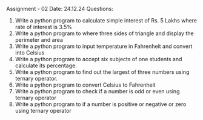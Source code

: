 Assignment - 02
Date: 24.12.24
Questions:

1. Write a python program to calculate simple interest of Rs. 5 Lakhs where rate of interest is 3.5%
2. Write a python program to where three sides of triangle and display the perimeter and area 
3. Write a python program to input temperature in Fahrenheit and convert into Celsius
4. Write a python program to accept six subjects of one students and calculate its percentage.
5. Write a python program to find out the largest of three numbers using ternary operator.
6. Write a python program to convert Celsius to Fahrenheit
7. Write a python program to check if a number is odd or even using ternary operator 
8. Write a python program to if a number is positive or negative or zero using ternary operator 
